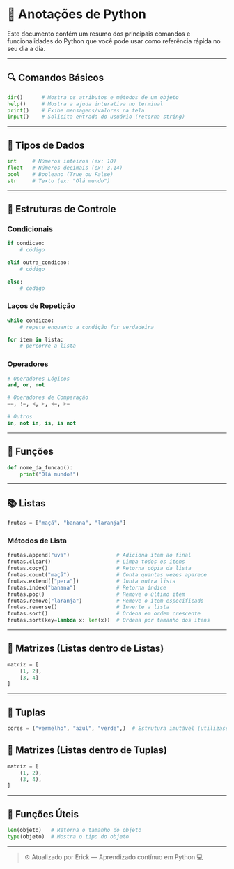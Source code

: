 
# 📘 Anotações de Python

Este documento contém um resumo dos principais comandos e funcionalidades do Python que você pode usar como referência rápida no seu dia a dia.

---

## 🔍 Comandos Básicos

```python
dir()      # Mostra os atributos e métodos de um objeto
help()     # Mostra a ajuda interativa no terminal
print()    # Exibe mensagens/valores na tela
input()    # Solicita entrada do usuário (retorna string)
```

---

## 📌 Tipos de Dados

```python
int     # Números inteiros (ex: 10)
float   # Números decimais (ex: 3.14)
bool    # Booleano (True ou False)
str     # Texto (ex: "Olá mundo")
```

---

## 🔁 Estruturas de Controle

### Condicionais

```python
if condicao:
    # código

elif outra_condicao:
    # código

else:
    # código
```

### Laços de Repetição

```python
while condicao:
    # repete enquanto a condição for verdadeira

for item in lista:
    # percorre a lista
```

### Operadores

```python
# Operadores Lógicos
and, or, not

# Operadores de Comparação
==, !=, <, >, <=, >=

# Outros
in, not in, is, is not
```

---

## 🧮 Funções

```python
def nome_da_funcao():
    print("Olá mundo!")
```

---

## 📚 Listas

```python
frutas = ["maçã", "banana", "laranja"]
```

### Métodos de Lista

```python
frutas.append("uva")               # Adiciona item ao final
frutas.clear()                     # Limpa todos os itens
frutas.copy()                      # Retorna cópia da lista
frutas.count("maçã")               # Conta quantas vezes aparece
frutas.extend(["pera"])            # Junta outra lista
frutas.index("banana")             # Retorna índice
frutas.pop()                       # Remove o último item
frutas.remove("laranja")           # Remove o item especificado
frutas.reverse()                   # Inverte a lista
frutas.sort()                      # Ordena em ordem crescente
frutas.sort(key=lambda x: len(x))  # Ordena por tamanho dos itens
```

---

## 🔢 Matrizes (Listas dentro de Listas)

```python
matriz = [
    [1, 2],
    [3, 4]
]
```

---

## 📐 Tuplas

```python
cores = ("vermelho", "azul", "verde",)  # Estrutura imutável (utilizasse virgula ao final como boa pratica)
```
## 🔢 Matrizes (Listas dentro de Tuplas)

```python
matriz = [
    (1, 2),
    (3, 4),
]
```

---

## 🧰 Funções Úteis

```python
len(objeto)   # Retorna o tamanho do objeto
type(objeto)  # Mostra o tipo do objeto
```

---

> ⚙️ Atualizado por Erick — Aprendizado contínuo em Python 💻
